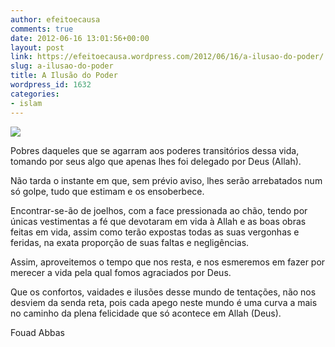 ```yaml
---
author: efeitoecausa
comments: true
date: 2012-06-16 13:01:56+00:00
layout: post
link: https://efeitoecausa.wordpress.com/2012/06/16/a-ilusao-do-poder/
slug: a-ilusao-do-poder
title: A Ilusão do Poder
wordpress_id: 1632
categories:
- islam
---
```


[![](http://efeitoecausa.files.wordpress.com/2012/06/o-poderoso-chefc3a3o.jpg)](http://efeitoecausa.files.wordpress.com/2012/06/o-poderoso-chefc3a3o.jpg)

Pobres daqueles que se agarram aos poderes transitórios dessa vida, tomando por seus algo que apenas lhes foi delegado por Deus (Allah).

Não tarda o instante em que, sem prévio aviso, lhes serão arrebatados num só golpe, tudo que estimam e os ensoberbece.

Encontrar-se-ão de joelhos, com a face pressionada ao chão, tendo por únicas vestimentas a fé que devotaram em vida à Allah e as boas obras feitas em vida, assim como terão expostas todas as suas vergonhas e feridas, na exata proporção de suas faltas e negligências.

Assim, aproveitemos o tempo que nos resta, e nos esmeremos em fazer por merecer a vida pela qual fomos agraciados por Deus.

Que os confortos, vaidades e ilusões desse mundo de tentações, não nos desviem da senda reta, pois cada apego neste mundo é uma curva a mais no caminho da plena felicidade que só acontece em Allah (Deus).

Fouad Abbas

